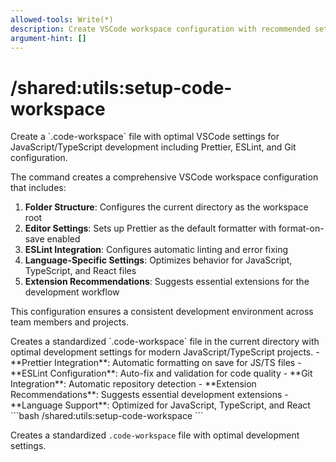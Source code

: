 ```yaml
---
allowed-tools: Write(*)
description: Create VSCode workspace configuration with recommended settings for JavaScript/TypeScript development
argument-hint: []
---
```


# /shared:utils:setup-code-workspace

<instructions>
Create a `.code-workspace` file with optimal VSCode settings for JavaScript/TypeScript development including Prettier, ESLint, and Git configuration.

The command creates a comprehensive VSCode workspace configuration that includes:

1. **Folder Structure**: Configures the current directory as the workspace root
2. **Editor Settings**: Sets up Prettier as the default formatter with format-on-save enabled
3. **ESLint Integration**: Configures automatic linting and error fixing
4. **Language-Specific Settings**: Optimizes behavior for JavaScript, TypeScript, and React files
5. **Extension Recommendations**: Suggests essential extensions for the development workflow

This configuration ensures a consistent development environment across team members and projects.
</instructions>

<context>
Creates a standardized `.code-workspace` file in the current directory with optimal development settings for modern JavaScript/TypeScript projects.
</context>

<features>
- **Prettier Integration**: Automatic formatting on save for JS/TS files
- **ESLint Configuration**: Auto-fix and validation for code quality
- **Git Integration**: Automatic repository detection
- **Extension Recommendations**: Suggests essential development extensions
- **Language Support**: Optimized for JavaScript, TypeScript, and React
</features>

<example>
```bash
/shared:utils:setup-code-workspace
```

Creates a standardized `.code-workspace` file with optimal development settings.
</example>

